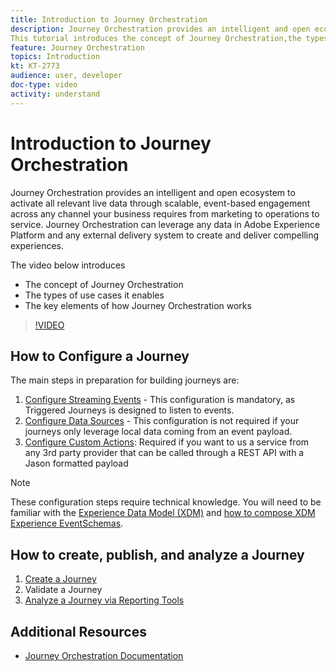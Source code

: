 ```yaml
---
title: Introduction to Journey Orchestration
description: Journey Orchestration provides an intelligent and open ecosystem to activate all relevant live data through scalable, event-based engagement across any channel your business requires from marketing to operations to service. Journey Orchestration can leverage any data in Adobe Experience Platform and any external delivery system to create and deliver compelling experiences. 
This tutorial introduces the concept of Journey Orchestration,the types of use cases it enables, and the key elements of how Journey Orchestration works.
feature: Journey Orchestration
topics: Introduction
kt: KT-2773
audience: user, developer
doc-type: video
activity: understand
---
```


# Introduction to Journey Orchestration

Journey Orchestration provides an intelligent and open ecosystem to activate all relevant live data through scalable, event-based engagement across any channel your business requires from marketing to operations to service. Journey Orchestration can leverage any data in Adobe Experience Platform and any external delivery system to create and deliver compelling experiences.

The video below introduces

* The concept of Journey Orchestration
* The types of use cases it enables
* The key elements of how Journey Orchestration works

>[!VIDEO](https://video.tv.adobe.com/v/29307?quality=12)

## How to Configure a Journey

The main steps in preparation for building journeys are:

1. [Configure Streaming Events](/help/journey-orchestration/configuring-streaming-events.md) - This configuration is mandatory, as Triggered Journeys is designed to listen to events.
2. [Configure Data Sources](/help/journey-orchestration/configuring-data-sources.md) - This configuration is not required if your journeys only leverage local data coming from an event payload.
3. [Configure Custom Actions](/help/journey-orchestration/configuring-actions.md): Required if you want to us a service from any 3rd party provider that can be called through a REST API with a Jason formatted payload

>[!NOTE]
>These configuration steps require technical knowledge. You will need to be familiar with the [Experience Data Model (XDM)](/help/schemas/understanding-the-xdm-system-and-experience-data-model.md) and [how to compose XDM Experience EventSchemas](/help/schemas/create-your-first-schema-with-out-of-the-box-components.md).

## How to create, publish, and analyze a Journey

1. [Create a Journey](/help/journey-orchestration/create-a-journey.md)
2. Validate a Journey
3. [Analyze a Journey via Reporting Tools](/help/journey-orchestration/reporting.md)

## Additional Resources

* [Journey Orchestration Documentation](https://docs.adobe.com/content/help/en/journeys/using/journey-orchestration-home.html)
